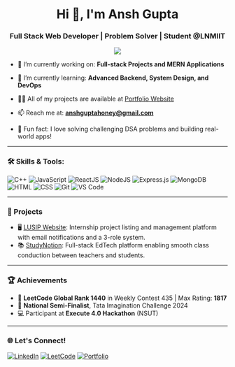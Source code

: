 <h1 align="center">Hi 👋, I'm Ansh Gupta</h1>
<h3 align="center">Full Stack Web Developer | Problem Solver | Student @LNMIIT</h3>

<p align="center">
  <img src="https://readme-typing-svg.herokuapp.com/?lines=Passionate+Full+Stack+Developer;Always+Learning+and+Building;Tech+Enthusiast;LeetCode+Warrior&center=true&width=500&height=45">
</p>

- 🔭 I’m currently working on: **Full-stack Projects and MERN Applications**

- 🌱 I’m currently learning: **Advanced Backend, System Design, and DevOps**

- 👨‍💻 All of my projects are available at [Portfolio Website](https://portfolio-six-murex-12.vercel.app/)

- 📫 Reach me at: **anshguptahoney@gmail.com**

- 🧠 Fun fact: I love solving challenging DSA problems and building real-world apps!

---

### 🛠️ Skills & Tools:
![C++](https://img.shields.io/badge/-C++-00599C?style=flat&logo=c%2B%2B&logoColor=white)
![JavaScript](https://img.shields.io/badge/-JavaScript-F7DF1E?style=flat&logo=javascript&logoColor=black)
![ReactJS](https://img.shields.io/badge/-ReactJS-61DAFB?style=flat&logo=react&logoColor=black)
![NodeJS](https://img.shields.io/badge/-NodeJS-339933?style=flat&logo=node.js&logoColor=white)
![Express.js](https://img.shields.io/badge/-Express.js-000000?style=flat&logo=express)
![MongoDB](https://img.shields.io/badge/-MongoDB-47A248?style=flat&logo=mongodb&logoColor=white)
![HTML](https://img.shields.io/badge/-HTML-E34F26?style=flat&logo=html5&logoColor=white)
![CSS](https://img.shields.io/badge/-CSS-1572B6?style=flat&logo=css3)
![Git](https://img.shields.io/badge/-Git-F05032?style=flat&logo=git&logoColor=white)
![VS Code](https://img.shields.io/badge/-VS%20Code-007ACC?style=flat&logo=visual-studio-code)

---

### 💼 Projects
- 🖥️ [LUSIP Website](https://github.com/anshgupta-007/LUSIP): Internship project listing and management platform with email notifications and a 3-role system.
- 📚 [StudyNotion](https://github.com/anshgupta-007/StudyFinal): Full-stack EdTech platform enabling smooth class conduction between teachers and students.

---

### 🏆 Achievements
- 🏅 **LeetCode Global Rank 1440** in Weekly Contest 435 | Max Rating: **1817**
- 🥇 **National Semi-Finalist**, Tata Imagination Challenge 2024
- 💻 Participant at **Execute 4.0 Hackathon** (NSUT)

---

### 🌐 Let's Connect!
[![LinkedIn](https://img.shields.io/badge/-LinkedIn-0A66C2?style=for-the-badge&logo=linkedin&logoColor=white)](https://www.linkedin.com/in/ansh-gupta-0a2761214/)
[![LeetCode](https://img.shields.io/badge/-LeetCode-FFA116?style=for-the-badge&logo=leetcode&logoColor=black)](http://leetcode.com/u/anshguptahoney/)
[![Portfolio](https://img.shields.io/badge/-Portfolio-black?style=for-the-badge&logo=vercel&logoColor=white)](https://portfolio-six-murex-12.vercel.app/)
